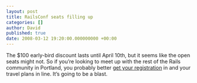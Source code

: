 ```yaml
---
layout: post
title: RailsConf seats filling up
categories: []
author: David
published: true
date: 2008-03-12 19:20:00.000000000 +00:00
---
```

<p>The $100 early-bird discount lasts until April 10th, but it seems like the open seats might not. So if you&#8217;re looking to meet up with the rest of the Rails community in Portland, you probably better <a href="https://en.oreilly.com/rails2008/public/register">get your registration</a> in and your travel plans in line. It&#8217;s going to be a blast.</p>